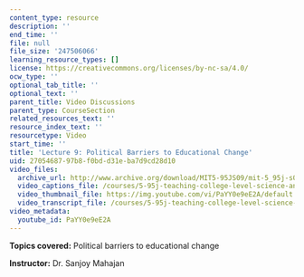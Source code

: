 ```yaml
---
content_type: resource
description: ''
end_time: ''
file: null
file_size: '247506066'
learning_resource_types: []
license: https://creativecommons.org/licenses/by-nc-sa/4.0/
ocw_type: ''
optional_tab_title: ''
optional_text: ''
parent_title: Video Discussions
parent_type: CourseSection
related_resources_text: ''
resource_index_text: ''
resourcetype: Video
start_time: ''
title: 'Lecture 9: Political Barriers to Educational Change'
uid: 27054687-97b8-f0bd-d31e-ba7d9cd28d10
video_files:
  archive_url: http://www.archive.org/download/MIT5-95JS09/mit-5_95j-s09-lec09_300k_pano.mp4
  video_captions_file: /courses/5-95j-teaching-college-level-science-and-engineering-spring-2009/b4345ba62c3f5bb6a0bbc109fcf6be12_PaYY0e9eE2A.vtt
  video_thumbnail_file: https://img.youtube.com/vi/PaYY0e9eE2A/default.jpg
  video_transcript_file: /courses/5-95j-teaching-college-level-science-and-engineering-spring-2009/213053e7c8482a1982199ec49ecbc837_PaYY0e9eE2A.pdf
video_metadata:
  youtube_id: PaYY0e9eE2A
---
```


**Topics covered:** Political barriers to educational change  
  
**Instructor:** Dr. Sanjoy Mahajan


